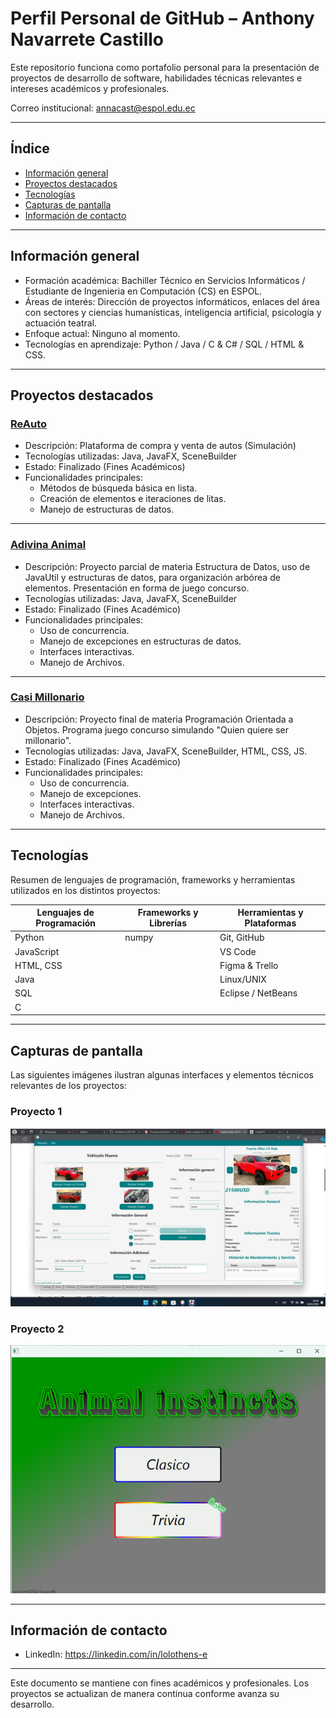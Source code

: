 # Perfil Personal de GitHub – Anthony Navarrete Castillo

Este repositorio funciona como portafolio personal para la presentación de proyectos de desarrollo de software, habilidades técnicas relevantes e intereses académicos y profesionales.

Correo institucional: annacast@espol.edu.ec

---

## Índice

- [Información general](#información-general)
- [Proyectos destacados](#proyectos-destacados)
- [Tecnologías](#tecnologías)
- [Capturas de pantalla](#capturas-de-pantalla)
- [Información de contacto](#información-de-contacto)

---

## Información general

- Formación académica: Bachiller Técnico en Servicios Informáticos / Estudiante de Ingenieria en Computación (CS) en ESPOL.
- Áreas de interés: Dirección de proyectos informáticos, enlaces del área con sectores y ciencias humanísticas, inteligencia artificial, psicología y actuación teatral.
- Enfoque actual: Ninguno al momento.
- Tecnologías en aprendizaje: Python / Java / C & C# / SQL / HTML & CSS.

---

## Proyectos destacados

### [ReAuto](https://github.com/lolothens-e/ED-PAO1-2024-P1-6)

- Descripción: Plataforma de compra y venta de autos (Simulación)
- Tecnologías utilizadas: Java, JavaFX, SceneBuilder
- Estado: Finalizado (Fines Académicos)
- Funcionalidades principales:
  - Métodos de búsqueda básica en lista.
  - Creación de elementos e iteraciones de litas.
  - Manejo de estructuras de datos.

---

### [Adivina Animal](https://github.com/lolothens-e/ED-PAO1-2024-P2-6)

- Descripción: Proyecto parcial de materia Estructura de Datos, uso de JavaUtil y estructuras de datos, para organización arbórea de elementos. Presentación en forma de juego concurso.
- Tecnologías utilizadas: Java, JavaFX, SceneBuilder
- Estado: Finalizado (Fines Académico)
- Funcionalidades principales:
  - Uso de concurrencia.
  - Manejo de excepciones en estructuras de datos.
  - Interfaces interactivas.
  - Manejo de Archivos.

---
### [Casi Millonario](https://github.com/vicbguti-espol/POO-P3-G07/tree/main)

- Descripción: Proyecto final de materia Programación Orientada a Objetos. Programa juego concurso simulando "Quien quiere ser millonario".
- Tecnologías utilizadas: Java, JavaFX, SceneBuilder, HTML, CSS, JS.
- Estado: Finalizado (Fines Académico)
- Funcionalidades principales:
  - Uso de concurrencia.
  - Manejo de excepciones.
  - Interfaces interactivas.
  - Manejo de Archivos.

---

## Tecnologías

Resumen de lenguajes de programación, frameworks y herramientas utilizados en los distintos proyectos:

| Lenguajes de Programación | Frameworks y Librerías | Herramientas y Plataformas |
|---------------------------|------------------------|-----------------------------|
| Python                    | numpy                  | Git, GitHub                 |
| JavaScript                |                        | VS Code                     |
| HTML, CSS                 |                        | Figma & Trello              |
| Java                      |                        | Linux/UNIX                  |
| SQL                       |                        | Eclipse / NetBeans          |
| C                         |                        |                             |

---

## Capturas de pantalla

Las siguientes imágenes ilustran algunas interfaces y elementos técnicos relevantes de los proyectos:

### Proyecto 1
![Captura Proyecto 1](captura-proyecto1.png)

### Proyecto 2
![Captura Proyecto 2](captura-proyecto2.png)

---

## Información de contacto
- LinkedIn: https://linkedin.com/in/lolothens-e

---

Este documento se mantiene con fines académicos y profesionales. Los proyectos se actualizan de manera continua conforme avanza su desarrollo.
